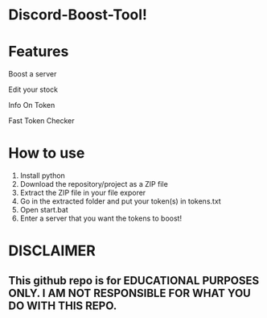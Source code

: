 # Discord-Boost-Tool! 


# Features


Boost a server

Edit your stock   
 
Info On Token 
 
Fast Token Checker
 
# How to use

1. Install python 
2. Download the repository/project as a ZIP file  
3. Extract the ZIP file in your file exporer 
4. Go in the extracted folder and put your token(s) in tokens.txt
5. Open start.bat 
6. Enter a server that you want the tokens to boost! 

# DISCLAIMER 
 
## This github repo is for EDUCATIONAL PURPOSES ONLY. I AM NOT RESPONSIBLE FOR WHAT YOU DO WITH THIS REPO.